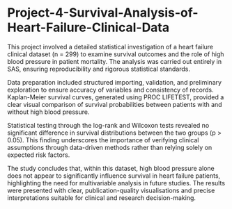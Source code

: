 # Project-4-Survival-Analysis-of-Heart-Failure-Clinical-Data

This project involved a detailed statistical investigation of a heart failure clinical dataset (n = 299) to examine survival outcomes and the role of high blood pressure in patient mortality. The analysis was carried out entirely in SAS, ensuring reproducibility and rigorous statistical standards.

Data preparation included structured importing, validation, and preliminary exploration to ensure accuracy of variables and consistency of records. Kaplan-Meier survival curves, generated using PROC LIFETEST, provided a clear visual comparison of survival probabilities between patients with and without high blood pressure.

Statistical testing through the log-rank and Wilcoxon tests revealed no significant difference in survival distributions between the two groups (p > 0.05). This finding underscores the importance of verifying clinical assumptions through data-driven methods rather than relying solely on expected risk factors.

The study concludes that, within this dataset, high blood pressure alone does not appear to significantly influence survival in heart failure patients, highlighting the need for multivariable analysis in future studies. The results were presented with clear, publication-quality visualisations and precise interpretations suitable for clinical and research decision-making.
